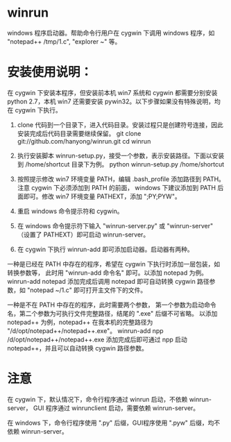 winrun
======

windows 程序启动器。帮助命令行用户在 cygwin 下调用 windows 程序，如 "notepad++ /tmp/1.c", "explorer ~" 等。

# 安装使用说明：
在 cygwin 下安装本程序，但安装前本机 win7 系统和 cygwin 都需要分别安装 python 2.7，本机 win7 还需要安装 pywin32。<!--
-->以下步骤如果没有特殊说明，均在 cygwin 下执行。

1. clone 代码到一个目录下，进入代码目录。安装过程只是创建符号连接，因此安装完成后代码目录需要继续保留。
    git clone git://github.com/hanyong/winrun.git
    cd winrun

1. 执行安装脚本 winrun-setup.py，接受一个参数，表示安装路径。下面以安装到 /home/shortcut 目录下为例。
    python winrun-setup.py /home/shortcut

1. 按照提示修改 win7 环境变量 PATH，编辑 .bash_profile 添加路径到 PATH。注意 cygwin 下必须添加到 PATH 的前面，
windows 下建议添加到 PATH 后面即可。修改 win7 环境变量 PATHEXT，添加 ";PY;PYW"。

1. 重启 windows 命令提示符和 cygwin。

1. 在 windows 命令提示符下输入 "winrun-server.py" 或 "winrun-server" （设置了 PATHEXT）即可启动 winrun-server。

1. 在 cygwin 下执行 winrun-add 即可添加启动器。启动器有两种。

一种是已经在 PATH 中存在的程序，希望在 cygwin 下执行时添加一层包装，如转换参数等，
此时用 "winrun-add 命令名" 即可。以添加 notepad 为例。
    winrun-add notepad
添加完成后调用 notepad 即可自动转换 cygwin 路径参数，如 "notepad ~/1.c" 即可打开主文件下的文件。

一种是不在 PATH 中存在的程序，此时需要两个参数，
第一个参数为启动命令名，第二个参数为可执行文件完整路径，结尾的 ".exe" 后缀不可省略。
以添加 notepad++ 为例，notepad++ 在我本机的完整路径为 "/d/opt/notepad++/notepad++.exe"。
    winrun-add npp /d/opt/notepad++/notepad++.exe
添加完成后即可通过 npp 启动 notepad++，并且可以自动转换 cygwin 路径参数。

# 注意
在 cygwin 下，默认情况下，命令行程序通过 winrun 启动，不依赖 winrun-server，
GUI 程序通过 winrunclient 启动，需要依赖 winrun-server。

在 windows 下，命令行程序使用 ".py" 后缀，GUI程序使用 ".pyw" 后缀，均不依赖 winrun-server。

